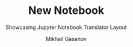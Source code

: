 ---
layout:     notebook
title:      New Notebook
author:     Mikhail Gasanov
tags: 		jupyter workflows template
subtitle:   Showcasing Jupyter Notebook Translator Layout
category:  project1

notebookfilename: intro
visualworkflow: true
---